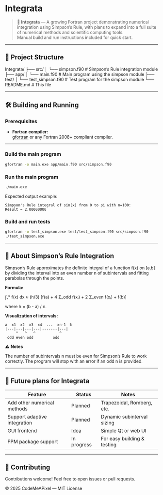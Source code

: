 

# Integrata

> 🚀 **Integrata** — A growing Fortran project demonstrating numerical integration using Simpson’s Rule, with plans to expand into a full suite of numerical methods and scientific computing tools.  
> Manual build and run instructions included for quick start.

---

## 📂 Project Structure

Integrata/
├── src/
│   └── simpson.f90 # Simpson’s Rule integration module
├── app/
│   └── main.f90 # Main program using the simpson module
├── test/
│   └── test_simpson.f90 # Test program for the simpson module
└── README.md # This file

---

## 🛠️ Building and Running

### Prerequisites

- **Fortran compiler:**  
	[gfortran](https://gcc.gnu.org/fortran/) or any Fortran 2008+ compliant compiler.

---

### Build the main program

```bash
gfortran -o main.exe app/main.f90 src/simpson.f90
```

### Run the main program

```bash
./main.exe
```

Expected output example:

```text
Simpson's Rule integral of sin(x) from 0 to pi with n=100:
Result = 2.00000000
```

### Build and run tests

```bash
gfortran -o test_simpson.exe test/test_simpson.f90 src/simpson.f90
./test_simpson.exe
```

---

## 🧮 About Simpson’s Rule Integration

Simpson’s Rule approximates the definite integral of a function f(x) on [a,b] by dividing the interval into an even number n of subintervals and fitting parabolas through the points.

**Formula:**

∫ₐᵇ f(x) dx ≈ (h/3) [f(a) + 4 Σ_odd f(xᵢ) + 2 Σ_even f(xᵢ) + f(b)]

where h = (b - a) / n.

**Visualization of intervals:**

```
a  x1  x2  x3  x4  ...  xn-1  b
|---|---|---|---|-------|---|
	 ^   ^   ^           ^   
 odd even odd         odd
```

⚠️ **Notes**

The number of subintervals n must be even for Simpson’s Rule to work correctly. The program will stop with an error if an odd n is provided.

---

## 🧩 Future plans for Integrata

| Feature                    | Status     | Notes                        |
|----------------------------|------------|------------------------------|
| Add other numerical methods| Planned    | Trapezoidal, Romberg, etc.   |
| Support adaptive integration| Planned   | Dynamic subinterval sizing    |
| GUI frontend               | Idea       | Simple Qt or web UI           |
| FPM package support        | In progress| For easy building & testing   |

---

## 🤝 Contributing

Contributions welcome! Feel free to open issues or pull requests.

© 2025 CodeMeAPixel — MIT License

